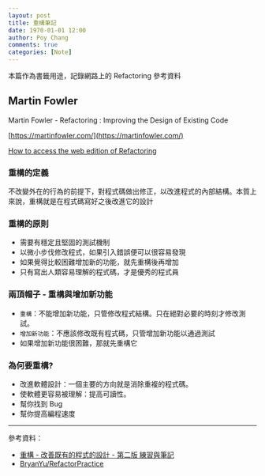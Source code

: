```yaml
---
layout: post
title: 重構筆記
date: 1970-01-01 12:00
author: Poy Chang
comments: true
categories: [Note]
---
```


本篇作為書籤用途，記錄網路上的 Refactoring 參考資料

## Martin Fowler

Martin Fowler - Refactoring : Improving the Design of Existing Code

[https://martinfowler.com/](https://martinfowler.com/)

[How to access the web edition of Refactoring](https://martinfowler.com/articles/access-refactoring-web-edition.html)

### 重構的定義

不改變外在的行為的前提下，對程式碼做出修正，以改進程式的內部結構。本質上來說，重構就是在程式碼寫好之後改進它的設計

### 重構的原則

- 需要有穩定且堅固的測試機制
- 以微小步伐修改程式，如果引入錯誤便可以很容易發現
- 如果覺得比較困難增加新的功能，就先重構後再增加
- 只有寫出人類容易理解的程式碼，才是優秀的程式員

### 兩頂帽子 - 重構與增加新功能

- `重構`：不能增加新功能，只管修改程式結構。只在絕對必要的時刻才修改測試。
- `增加新功能`：不應該修改既有程式碼，只管增加新功能以通過測試
- 如果增加新功能很困難，那就先重構它

### 為何要重構?

- 改進軟體設計：一個主要的方向就是消除重複的程式碼。
- 使軟體更容易被理解：提高可讀性。
- 幫你找到 Bug
- 幫你提高編程速度

---

參考資料：

- [重構 - 改善既有的程式的設計 - 第二版 練習與筆記](https://bryanyu.github.io/2018/01/07/RefactorPactice/)
- [BryanYu/RefactorPractice](https://github.com/BryanYu/RefactorPractice)

